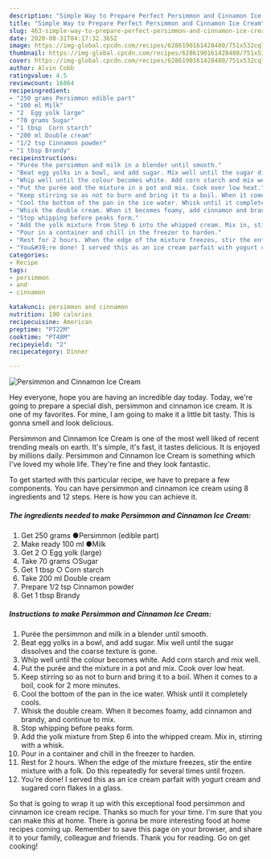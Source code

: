```yaml
---
description: "Simple Way to Prepare Perfect Persimmon and Cinnamon Ice Cream"
title: "Simple Way to Prepare Perfect Persimmon and Cinnamon Ice Cream"
slug: 463-simple-way-to-prepare-perfect-persimmon-and-cinnamon-ice-cream
date: 2020-08-31T04:17:32.365Z
image: https://img-global.cpcdn.com/recipes/6286190161428480/751x532cq70/persimmon-and-cinnamon-ice-cream-recipe-main-photo.jpg
thumbnail: https://img-global.cpcdn.com/recipes/6286190161428480/751x532cq70/persimmon-and-cinnamon-ice-cream-recipe-main-photo.jpg
cover: https://img-global.cpcdn.com/recipes/6286190161428480/751x532cq70/persimmon-and-cinnamon-ice-cream-recipe-main-photo.jpg
author: Alvin Cobb
ratingvalue: 4.5
reviewcount: 16864
recipeingredient:
- "250 grams Persimmon edible part"
- "100 ml Milk"
- "2  Egg yolk large"
- "70 grams Sugar"
- "1 tbsp  Corn starch"
- "200 ml Double cream"
- "1/2 tsp Cinnamon powder"
- "1 tbsp Brandy"
recipeinstructions:
- "Purée the persimmon and milk in a blender until smooth."
- "Beat egg yolks in a bowl, and add sugar. Mix well until the sugar dissolves and the coarse texture is gone."
- "Whip well until the colour becomes white. Add corn starch and mix well."
- "Put the purée and the mixture in a pot and mix. Cook over low heat."
- "Keep stirring so as not to burn and bring it to a boil. When it comes to a boil, cook for 2 more minutes."
- "Cool the bottom of the pan in the ice water. Whisk until it completely cools."
- "Whisk the double cream. When it becomes foamy, add cinnamon and brandy, and continue to mix."
- "Stop whipping before peaks form."
- "Add the yolk mixture from Step 6 into the whipped cream. Mix in, stirring with a whisk."
- "Pour in a container and chill in the freezer to harden."
- "Rest for 2 hours. When the edge of the mixture freezes, stir the entire mixture with a folk. Do this repeatedly for several times until frozen."
- "You&#39;re done! I served this as an ice cream parfait with yogurt cream and sugared corn flakes in a glass."
categories:
- Recipe
tags:
- persimmon
- and
- cinnamon

katakunci: persimmon and cinnamon 
nutrition: 190 calories
recipecuisine: American
preptime: "PT22M"
cooktime: "PT48M"
recipeyield: "2"
recipecategory: Dinner

---
```



![Persimmon and Cinnamon Ice Cream](https://img-global.cpcdn.com/recipes/6286190161428480/751x532cq70/persimmon-and-cinnamon-ice-cream-recipe-main-photo.jpg)

Hey everyone, hope you are having an incredible day today. Today, we're going to prepare a special dish, persimmon and cinnamon ice cream. It is one of my favorites. For mine, I am going to make it a little bit tasty. This is gonna smell and look delicious.



Persimmon and Cinnamon Ice Cream is one of the most well liked of recent trending meals on earth. It's simple, it's fast, it tastes delicious. It is enjoyed by millions daily. Persimmon and Cinnamon Ice Cream is something which I've loved my whole life. They're fine and they look fantastic.


To get started with this particular recipe, we have to prepare a few components. You can have persimmon and cinnamon ice cream using 8 ingredients and 12 steps. Here is how you can achieve it.

<!--inarticleads1-->

##### The ingredients needed to make Persimmon and Cinnamon Ice Cream:

1. Get 250 grams ●Persimmon (edible part)
1. Make ready 100 ml ●Milk
1. Get 2 ○ Egg yolk (large)
1. Take 70 grams ○Sugar
1. Get 1 tbsp ○ Corn starch
1. Take 200 ml Double cream
1. Prepare 1/2 tsp Cinnamon powder
1. Get 1 tbsp Brandy




<!--inarticleads2-->

##### Instructions to make Persimmon and Cinnamon Ice Cream:

1. Purée the persimmon and milk in a blender until smooth.
1. Beat egg yolks in a bowl, and add sugar. Mix well until the sugar dissolves and the coarse texture is gone.
1. Whip well until the colour becomes white. Add corn starch and mix well.
1. Put the purée and the mixture in a pot and mix. Cook over low heat.
1. Keep stirring so as not to burn and bring it to a boil. When it comes to a boil, cook for 2 more minutes.
1. Cool the bottom of the pan in the ice water. Whisk until it completely cools.
1. Whisk the double cream. When it becomes foamy, add cinnamon and brandy, and continue to mix.
1. Stop whipping before peaks form.
1. Add the yolk mixture from Step 6 into the whipped cream. Mix in, stirring with a whisk.
1. Pour in a container and chill in the freezer to harden.
1. Rest for 2 hours. When the edge of the mixture freezes, stir the entire mixture with a folk. Do this repeatedly for several times until frozen.
1. You&#39;re done! I served this as an ice cream parfait with yogurt cream and sugared corn flakes in a glass.




So that is going to wrap it up with this exceptional food persimmon and cinnamon ice cream recipe. Thanks so much for your time. I'm sure that you can make this at home. There is gonna be more interesting food at home recipes coming up. Remember to save this page on your browser, and share it to your family, colleague and friends. Thank you for reading. Go on get cooking!

